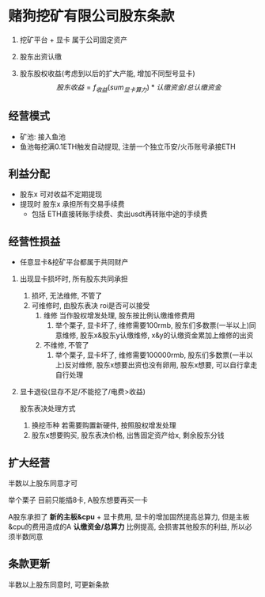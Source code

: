 # 赌狗挖矿有限公司股东条款

1. 挖矿平台 + 显卡 属于公司固定资产

2. 股东出资认缴

3. 股东股权收益(考虑到以后的扩大产能, 增加不同型号显卡)
   $$
   股东收益 = f_{收益}(sum_{显卡算力}) * 认缴资金 / 总认缴资金
   $$

## 经营模式

- 矿池: 接入鱼池
- 鱼池每挖满0.1ETH触发自动提现, 注册一个独立币安/火币账号承接ETH

## 利益分配

- 股东x 可对收益不定期提现
- 提现时 股东x 承担所有交易手续费
  - 包括 ETH直接转账手续费、卖出usdt再转账中途的手续费

## 经营性损益

- 任意显卡&挖矿平台都属于共同财产
1. 出现显卡损坏时, 所有股东共同承担

   1. 损坏, 无法维修, 不管了
   2. 可维修时, 由股东表决 roi是否可以接受
      1. 维修 当作股权增发处理, 股东按比例认缴维修费用
         1. 举个栗子, 显卡坏了, 维修需要100rmb, 股东们多数票(一半以上)同意维修, 股东x&股东y认缴维修, x&y的认缴资金累加上维修的出资
      2. 不维修, 不管了
         1. 举个栗子, 显卡坏了, 维修需要100000rmb, 股东们多数票(一半以上)反对维修, 股东x想要出资也没有卵用, 股东x想要, 可以自行拿走自行处理

2. 显卡退役(显存不足/不能挖了/电费>收益)

   股东表决处理方式

   1. 换挖币种 若需要购置新硬件, 按照股权增发处理
   2. 股东x想要购买, 股东表决价格, 出售固定资产给x, 剩余股东分钱

## 扩大经营

半数以上股东同意才可

举个栗子 目前只能插8卡, A股东想要再买一卡

A股东承担了 **新的主板&cpu** + 显卡费用, 显卡的增加固然提高总算力, 但是主板&cpu的费用造成的A **认缴资金/总算力** 比例提高, 会损害其他股东的利益, 所以必须半数同意

## 条款更新

半数以上股东同意时, 可更新条款